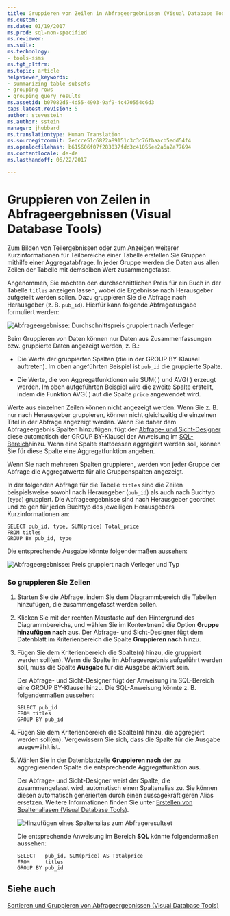 ```yaml
---
title: Gruppieren von Zeilen in Abfrageergebnissen (Visual Database Tools) | Microsoft-Dokumentation
ms.custom: 
ms.date: 01/19/2017
ms.prod: sql-non-specified
ms.reviewer: 
ms.suite: 
ms.technology:
- tools-ssms
ms.tgt_pltfrm: 
ms.topic: article
helpviewer_keywords:
- summarizing table subsets
- grouping rows
- grouping query results
ms.assetid: b07082d5-4d55-4903-9af9-4c470554c6d3
caps.latest.revision: 5
author: stevestein
ms.author: sstein
manager: jhubbard
ms.translationtype: Human Translation
ms.sourcegitcommit: 2edcce51c6822a89151c3c3c76fbaacb5edd54f4
ms.openlocfilehash: b615606f07f283037fdd3c41055ee2a6a2a77694
ms.contentlocale: de-de
ms.lasthandoff: 06/22/2017

---
```

# <a name="group-rows-in-query-results-visual-database-tools"></a>Gruppieren von Zeilen in Abfrageergebnissen (Visual Database Tools)
Zum Bilden von Teilergebnissen oder zum Anzeigen weiterer Kurzinformationen für Teilbereiche einer Tabelle erstellen Sie Gruppen mithilfe einer Aggregatabfrage. In jeder Gruppe werden die Daten aus allen Zeilen der Tabelle mit demselben Wert zusammengefasst.  
  
Angenommen, Sie möchten den durchschnittlichen Preis für ein Buch in der Tabelle `titles` anzeigen lassen, wobei die Ergebnisse nach Herausgeber aufgeteilt werden sollen. Dazu gruppieren Sie die Abfrage nach Herausgeber (z. B. `pub_id`). Hierfür kann folgende Abfrageausgabe formuliert werden:  
  
![Abfrageergebnisse: Durchschnittspreis gruppiert nach Verleger](../../ssms/visual-db-tools/media/dv3w9e1.gif "Query results: average price grouped by publisher")  
  
Beim Gruppieren von Daten können nur Daten aus Zusammenfassungen bzw. gruppierte Daten angezeigt werden, z. B.:  
  
-   Die Werte der gruppierten Spalten (die in der GROUP BY-Klausel auftreten). Im oben angeführten Beispiel ist `pub_id` die gruppierte Spalte.  
  
-   Die Werte, die von Aggregatfunktionen wie SUM( ) und AVG( ) erzeugt werden. Im oben aufgeführten Beispiel wird die zweite Spalte erstellt, indem die Funktion AVG( ) auf die Spalte `price` angewendet wird.  
  
Werte aus einzelnen Zeilen können nicht angezeigt werden. Wenn Sie z. B. nur nach Herausgeber gruppieren, können nicht gleichzeitig die einzelnen Titel in der Abfrage angezeigt werden. Wenn Sie daher dem Abfrageergebnis Spalten hinzufügen, fügt der [Abfrage- und Sicht-Designer](../../ssms/visual-db-tools/query-and-view-designer-tools-visual-database-tools.md) diese automatisch der GROUP BY-Klausel der Anweisung im [SQL-Bereich](../../ssms/visual-db-tools/sql-pane-visual-database-tools.md)hinzu. Wenn eine Spalte stattdessen aggregiert werden soll, können Sie für diese Spalte eine Aggregatfunktion angeben.  
  
Wenn Sie nach mehreren Spalten gruppieren, werden von jeder Gruppe der Abfrage die Aggregatwerte für alle Gruppenspalten angezeigt.  
  
In der folgenden Abfrage für die Tabelle `titles` sind die Zeilen beispielsweise sowohl nach Herausgeber (`pub_id`) als auch nach Buchtyp (`type`) gruppiert. Die Abfrageergebnisse sind nach Herausgeber geordnet und zeigen für jeden Buchtyp des jeweiligen Herausgebers Kurzinformationen an:  
  
```  
SELECT pub_id, type, SUM(price) Total_price  
FROM titles  
GROUP BY pub_id, type  
```  
  
Die entsprechende Ausgabe könnte folgendermaßen aussehen:  
  
![Abfrageergebnisse: Preis gruppiert nach Verleger und Typ](../../ssms/visual-db-tools/media/dv3w9e2.gif "Query results: price grouped by publisher and type")  
  
### <a name="to-group-rows"></a>So gruppieren Sie Zeilen  
  
1.  Starten Sie die Abfrage, indem Sie dem Diagrammbereich die Tabellen hinzufügen, die zusammengefasst werden sollen.  
  
2.  Klicken Sie mit der rechten Maustaste auf den Hintergrund des Diagrammbereichs, und wählen Sie im Kontextmenü die Option **Gruppe hinzufügen nach** aus. Der Abfrage- und Sicht-Designer fügt dem Datenblatt im Kriterienbereich die Spalte **Gruppieren nach** hinzu.  
  
3.  Fügen Sie dem Kriterienbereich die Spalte(n) hinzu, die gruppiert werden soll(en). Wenn die Spalte im Abfrageergebnis aufgeführt werden soll, muss die Spalte **Ausgabe** für die Ausgabe aktiviert sein.  
  
    Der Abfrage- und Sicht-Designer fügt der Anweisung im SQL-Bereich eine GROUP BY-Klausel hinzu. Die SQL-Anweisung könnte z. B. folgendermaßen aussehen:  
  
    ```  
    SELECT pub_id  
    FROM titles  
    GROUP BY pub_id  
    ```  
  
4.  Fügen Sie dem Kriterienbereich die Spalte(n) hinzu, die aggregiert werden soll(en). Vergewissern Sie sich, dass die Spalte für die Ausgabe ausgewählt ist.  
  
5.  Wählen Sie in der Datenblattzelle **Gruppieren nach** der zu aggregierenden Spalte die entsprechende Aggregatfunktion aus.  
  
    Der Abfrage- und Sicht-Designer weist der Spalte, die zusammengefasst wird, automatisch einen Spaltenalias zu. Sie können diesen automatisch generierten durch einen aussagekräftigeren Alias ersetzen. Weitere Informationen finden Sie unter [Erstellen von Spaltenaliasen (Visual Database Tools)](../../ssms/visual-db-tools/create-column-aliases-visual-database-tools.md).  
  
    ![Hinzufügen eines Spaltenalias zum Abfrageresultset](../../ssms/visual-db-tools/media/dv3w9e3.gif "Adding a column alias to the query result set")  
  
    Die entsprechende Anweisung im Bereich **SQL** könnte folgendermaßen aussehen:  
  
    ```  
    SELECT   pub_id, SUM(price) AS Totalprice  
    FROM     titles  
    GROUP BY pub_id  
    ```  
  
## <a name="see-also"></a>Siehe auch  
[Sortieren und Gruppieren von Abfrageergebnissen (Visual Database Tools)](../../ssms/visual-db-tools/sort-and-group-query-results-visual-database-tools.md)  
  

